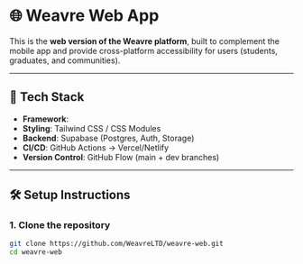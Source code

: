 # 🌐 Weavre Web App

This is the **web version of the Weavre platform**, built to complement the mobile app and provide cross-platform accessibility for users (students, graduates, and communities).

---

## 🚀 Tech Stack
- **Framework**: 
- **Styling**: Tailwind CSS / CSS Modules
- **Backend**: Supabase (Postgres, Auth, Storage)
- **CI/CD**: GitHub Actions → Vercel/Netlify
- **Version Control**: GitHub Flow (main + dev branches)

---

## 🛠️ Setup Instructions

### 1. Clone the repository
```bash
git clone https://github.com/WeavreLTD/weavre-web.git
cd weavre-web
